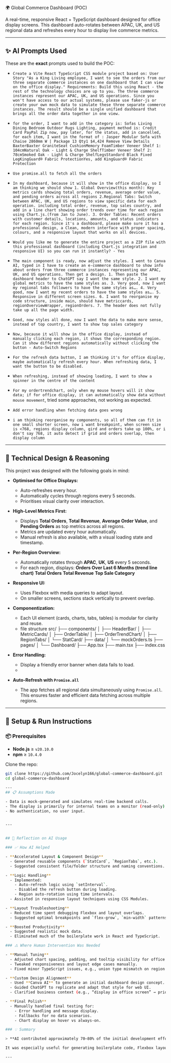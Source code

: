 🌍 Global Commerce Dashboard (POC)

A real-time, responsive React + TypeScript dashboard designed for office display screens. This dashboard auto-rotates between APAC, UK, and US regional data and refreshes every hour to display live commerce metrics.

---

## ✨ AI Prompts Used

These are the **exact** prompts used to build the POC:

- `Create a Vite React TypeScript CSS module project based on: User Story "As a King Living employee, I want to see the orders from our three separate commerce instances on one dashboard that I can view on the office display." Requirements: Build this using React - the rest of the technology choices are up to you. The three commerce instances represent our APAC, UK, and US operations. Since you won't have access to our actual systems, please use faker-js or create your own mock data to simulate these three separate commerce instances. The result should be a single unified dashboard that brings all the order data together in one view.`

- `for the order, I want to add in the category is: Sofas Living Dining Bedroom Outdoor Rugs Lighting, payment method is: Credit Card PayPal Zip now, pay later, for the status, add in cancelled, for each item, I want in the format of : Jasper Modular Sofa with Chaise 2860mm W | Package 13 Qty1 $4,424 Remove View Details BaxterBaxter GraniteSeat CushionMemory FoamTimber Veneer Shelf 1: 104cmNatural Oak - Light & Charge ShelfTimber Veneer Shelf 2: 78cmSmoked Oak - Light & Charge ShelfLegsStandard Black Fixed LegKingGuard® Fabric ProtectionYes, add KingGuard® Fabric Protection`

- `Use promise.all to fetch all the orders`

- `In my dashboard, because it will show in the office display, so I am thinking we should show 1. Global Overview(this month): Key metrics cards showing total orders, revenue, average order value, and pending orders across all regions 2.Regional Tabs: Switch between APAC, UK, and US regions to view specific data for each operation. including total order, revenue, top sales country, and add in a line chart showing order trends over time for each region using Chart.js.(from Jan to June). 3. Order Tables: Recent orders with customer details, locations, amounts, and status indicators for each region. Since it's a dashboard, please make sure it has a professional design, a Clean, modern interface with proper spacing, colours, and a responsive layout that works on all devices.`

- `Would you like me to generate the entire project as a ZIP file with this professional dashboard (including Chart.js integration and responsive UI) so you can run it instantly? - Yes`

- `The main component is ready, now adjust the styles. I went to Canva AI, typed in I have to create an e-commerce dashboard to show info about orders from three commerce instances representing our APAC, UK, and US operations. Then get a design. 1. Then paste the dashboard header to ChatGPT say I want the same style. 2. I want my global metrics to have the same styles as. 3. Very good, now I want my regional tabs followers to have the same styles as…. 4. Very good, now I want my recent orders to have the same styles as…. 5. Responsive in different screen sizes. 6. I want to reorganise my code structure, inside main, should have metriccards, regionOverviewWrapper, regionOrders. 7. The header does not fully take up all the page width.`

- `Good, now styles all done, now I want the data to make more sense, instead of top country, I want to show top sales category`

- `Now, because it will show in the office display, instead of manually clicking each region, it shows the corresponding region. Can it show different regions automatically without clicking the button - Auto-Switch Regions`

- `For the refresh data button, I am thinking it's for office display, maybe automatically refresh every hour. When refreshing data, I want the button to be disabled.`

- `When refreshing, instead of showing loading, I want to show a spinner in the centre of the content`

- `For my ordertrendchart, only when my mouse hovers will it show data; if for office display, it can automatically show data without mouse movement`, tried some approaches, not working as expected.

- `Add error handling when fetching data goes wrong`

- `i am thinking reorganise my components, so all of them can fit in one small shorter screen, now i want breakpoint, when screen size is <768, regions display column, gird and orders take up 100%, or i don't say 768, it auto detect if grid and orders overlap, then display column`
  
---

## 🧠 Technical Design & Reasoning

This project was designed with the following goals in mind:

- **Optimised for Office Displays:**
  - Auto-refreshes every hour.
  - Automatically cycles through regions every 5 seconds.
  - Prioritises visual clarity over interaction.
    
- **High-Level Metrics First:**
  - Displays **Total Orders**, **Total Revenue**, **Average Order Value**, and **Pending Orders** as top metrics across all regions.
  - Metrics are updated every hour automatically.
  - Manual refresh is also available, with a visual loading state and timestamp.
    
- **Per-Region Overview:**
  - Automatically rotates through **APAC**, **UK**, **US** every 5 seconds.
  - For each region, displays:
    **Orders Over Last 6 Months (trend line chart)**
    **Total Orders**
    **Total Revenue**
    **Top Sale Category**
    
- **Responsive UI:**
  - Uses Flexbox with media queries to adapt layout.
  - On smaller screens, sections stack vertically to prevent overlap.

- **Componentization:**
  - Each UI element (cards, charts, tabs, tables) is modular for clarity and reuse.
  - file structure
    src/
    ├── components/
    │   ├── HeaderBar/
    │   ├── MetricCards/
    │   ├── OrderTable/
    │   ├── OrderTrendChart/
    │   ├── RegionTabs/
    │   └── StatCard/
    ├── data/
    │   └── mockOrders.ts
    ├── pages/
    │   └── Dashboard/
    ├── App.tsx
    ├── main.tsx
    ├── index.css
    
- **Error Handling:**
  - Display a friendly error banner when data fails to load.
  - 
- **Auto-Refresh with `Promise.all`**
  - The app fetches all regional data simultaneously using `Promise.all`. This ensures faster and efficient data fetching across multiple regions.


---

## 🚀 Setup & Run Instructions

### 📦 Prerequisites

- **Node.js** ≥ `v20.10.0`
- **npm** ≥ `10.4.0`

Clone the repo:

```bash
git clone https://github.com/Jocelyn166/global-commerce-dashboard.git
cd global-commerce-dashboard

---
## 📋 Assumptions Made

- Data is mock-generated and simulates real-time backend calls.
- The display is primarily for internal teams on a monitor (read-only) — so auto-rotation and auto-refresh are key.
- No authentication, no user input.


---


## 🤖 Reflection on AI Usage

### ✅ How AI Helped

- **Accelerated Layout & Component Design**
  - Generated reusable components (`StatCard`, `RegionTabs`, etc.).
  - Suggested consistent file/folder structure and naming conventions.

- **Logic Handling**
  - Implemented:
    - Auto-refresh logic using `setInterval`.
    - Disabled the refresh button during loading.
    - Region auto-rotation using time intervals.
  - Assisted in responsive layout techniques using CSS Modules.

- **Layout Troubleshooting**
  - Reduced time spent debugging Flexbox and layout overlaps.
  - Suggested optimal breakpoints and `flex-grow`, `min-width` patterns.

- **Boosted Productivity**
  - Suggested realistic mock data.
  - Eliminated much of the boilerplate work in React and TypeScript.

### ⚠️ Where Human Intervention Was Needed

- **Manual Tuning**
  - Adjusted chart spacing, padding, and tooltip visibility for office display.
  - Tweaked responsiveness and layout edge cases manually.
  - Fixed minor TypeScript issues, e.g., union type mismatch on region strings.

- **Custom Design Alignment**
  - Used **Canva AI** to generate an initial dashboard design concept.
  - Guided ChatGPT to replicate and adapt that style for web UI.
  - Clarified business context (e.g., “display in office screen” → prioritise key metrics).

- **Final Polish**
  - Manually handled final testing for:
    - Error handling and message display.
    - Fallbacks for no data scenarios.
    - Chart display on hover vs always-on.

### 💡 Summary

> **AI contributed approximately 70–80% of the initial development effort.**

It was especially useful for generating boilerplate code, Flexbox layouts, state management logic, and responsive CSS structures. Manual refinement was focused on design polish, chart behaviour, and custom business logic.

---



